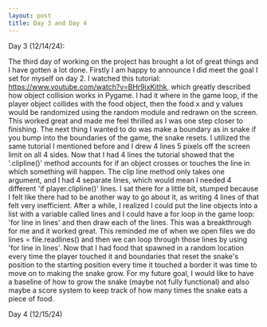 ```yaml
---
layout: post
title: Day 3 and Day 4
---
```


Day 3 (12/14/24):

The third day of working on the project has brought a lot of great things and I have gotten a lot done. Firstly I am happy to announce I did meet the goal I set for myself on day 2. I watched this tutorial: https://www.youtube.com/watch?v=BHr9jxKithk, which greatly described how object collision works in Pygame. I had it where in the game loop, if the player object collides with the food object, then the food x and y values would be randomized using the random module and redrawn on the screen. This worked great and made me feel thrilled as I was one step closer to finishing. The next thing I wanted to do was make a boundary as in snake if you bump into the boundaries of the game, the snake resets. I utilized the same tutorial I mentioned before and I drew 4 lines 5 pixels off the screen limit on all 4 sides. Now that I had 4 lines the tutorial showed that the '.clipline()' method accounts for if an object crosses or touches the line in which something will happen. The clip line method only takes one argument, and I had 4 separate lines, which would mean I needed 4 different 'if player.clipline()' lines. I sat there for a little bit, stumped because I felt like there had to be another way to go about it, as writing 4 lines of that felt very inefficient. After a while, I realized I could put the line objects into a list with a variable called lines and I could have a for loop in the game loop: 'for line in lines' and then draw each of the lines. This was a breakthrough for me and it worked great. This reminded me of when we open files we do lines = file.readlines() and then we can loop through those lines by using 'for line in lines'. Now that I had food that spawned in a random location every time the player touched it and boundaries that reset the snake's position to the starting position every time it touched a border it was time to move on to making the snake grow. For my future goal, I would like to have a baseline of how to grow the snake (maybe not fully functional) and also maybe a score system to keep track of how many times the snake eats a piece of food.

Day 4 (12/15/24)

